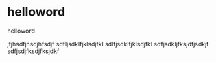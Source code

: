 # helloword
helloword

jfjhsdfjhsdjhfsdjf
sdfljsdklfjklsdjfkl
sdlfjsdklfjklsdjfkl
sdfjsdkljfksjdfjsdkjf
sdfjsdjfksdjfksjdkf
